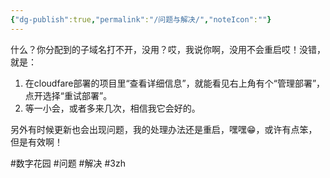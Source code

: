 ```yaml
---
{"dg-publish":true,"permalink":"/问题与解决/","noteIcon":""}
---
```



什么？你分配到的子域名打不开，没用？哎，我说你啊，没用不会重启哎！没错，就是：
1. 在cloudfare部署的项目里“查看详细信息”，就能看见右上角有个“管理部署”，点开选择“重试部署”。
2. 等一小会，或者多来几次，相信我它会好的。

另外有时候更新也会出现问题，我的处理办法还是重启，嘿嘿😁，或许有点笨，但是有效啊！

#数字花园 #问题 #解决 #3zh 